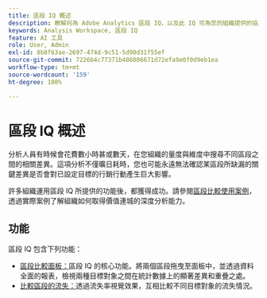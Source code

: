 ```yaml
---
title: 區段 IQ 概述
description: 瞭解何為 Adobe Analytics 區段 IQ，以及此 IQ 可為您的組織提供的協助。
keywords: Analysis Workspace, 區段 IQ
feature: AI 工具
role: User, Admin
exl-id: 8b8f63ae-2697-474d-9c51-5d90d31f55ef
source-git-commit: 7226b4c77371b486006671d72efa9e0f0d9eb1ea
workflow-type: tm+mt
source-wordcount: '159'
ht-degree: 100%

---
```


# 區段 IQ 概述

分析人員有時候會花費數小時甚或數天，在您組織的量度與維度中搜尋不同區段之間的相關差異。這項分析不僅曠日耗時，您也可能永遠無法確認某區段所缺漏的關鍵差異是否會對已設定目標的行銷行動產生巨大影響。

許多組織運用區段 IQ 所提供的功能後，都獲得成功。請參閱[區段比較使用案例](c-panels/c-segment-comparison/segment-compare-use-cases.md)，透過實際案例了解組織如何取得價值連城的深度分析能力。

## 功能

區段 IQ 包含下列功能：

* [區段比較面板：](c-panels/c-segment-comparison/segment-comparison.md)區段 IQ 的核心功能。將兩個區段拖曳至面板中，並透過資料全面的報表，檢視兩種目標對象之間在統計數據上的顯著差異和重疊之處。
* [比較區段的流失：](visualizations/fallout/compare-segments-fallout.md)透過流失率視覺效果，互相比較不同目標對象的流失情況。
